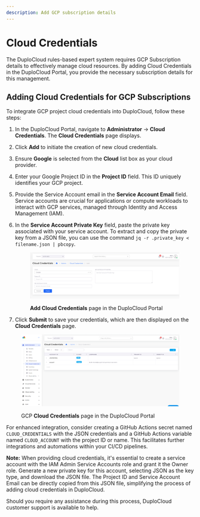 ```yaml
---
description: Add GCP subscription details
---
```


# Cloud Credentials

The DuploCloud rules-based expert system requires GCP Subscription details to effectively manage cloud resources. By adding Cloud Credentials in the DuploCloud Portal, you provide the necessary subscription details for this management.

## Adding Cloud Credentials for GCP Subscriptions

To integrate GCP project cloud credentials into DuploCloud, follow these steps:

1. In the DuploCloud Portal, navigate to **Administrator** -> **Cloud Credentials**. The **Cloud Credentials** page displays.
2. Click **Add** to initiate the creation of new cloud credentials.&#x20;
3. Ensure **Google** is selected from the **Cloud** list box as your cloud provider.
4. Enter your Google Project ID in the **Project ID** field. This ID uniquely identifies your GCP project.
5. Provide the Service Account email in the **Service Account Email** field. Service accounts are crucial for applications or compute workloads to interact with GCP services, managed through Identity and Access Management (IAM).
6. In the **Service Account Private Key** field, paste the private key associated with your service account. To extract and copy the private key from a JSON file, you can use the command `jq -r .private_key < filename.json | pbcopy`.

    <figure><img src="../../.gitbook/assets/gcp_cc2.png" alt=""><figcaption><p><strong>Add Cloud Credentials</strong> page in the DuploCloud Portal</p></figcaption></figure>

7. Click **Submit** to save your credentials, which are then displayed on the **Cloud Credentials** page.

<figure><img src="../../.gitbook/assets/gcp_cc.png" alt=""><figcaption><p>GCP <strong>Cloud Credentials</strong> page in the DuploCloud Portal</p></figcaption></figure>

For enhanced integration, consider creating a GitHub Actions secret named `CLOUD_CREDENTIALS` with the JSON credentials and a GitHub Actions variable named `CLOUD_ACCOUNT` with the project ID or name. This facilitates further integrations and automations within your CI/CD pipelines.

**Note:** When providing cloud credentials, it's essential to create a service account with the IAM Admin Service Accounts role and grant it the Owner role. Generate a new private key for this account, selecting JSON as the key type, and download the JSON file. The Project ID and Service Account Email can be directly copied from this JSON file, simplifying the process of adding cloud credentials in DuploCloud.

Should you require any assistance during this process, DuploCloud customer support is available to help.